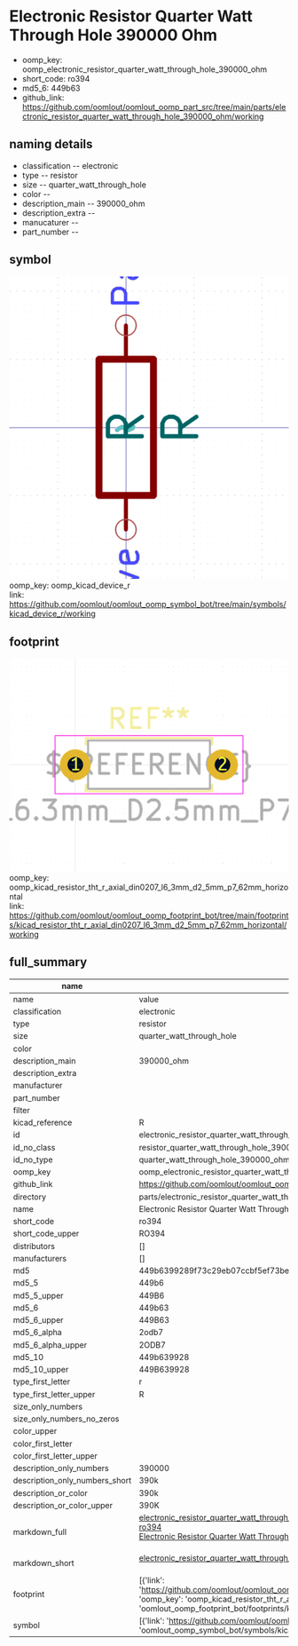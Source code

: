 # Electronic Resistor Quarter Watt Through Hole 390000 Ohm

  
* oomp_key: oomp_electronic_resistor_quarter_watt_through_hole_390000_ohm 
* short_code: ro394
* md5_6: 449b63  
* github_link: https://github.com/oomlout/oomlout_oomp_part_src/tree/main/parts/electronic_resistor_quarter_watt_through_hole_390000_ohm/working  
## naming details
* classification -- electronic
* type -- resistor
* size -- quarter_watt_through_hole
* color -- 
* description_main -- 390000_ohm
* description_extra -- 
* manucaturer -- 
* part_number -- 



## symbol

![](symbol/0/working/working_600.png)  
oomp_key: oomp_kicad_device_r  
link: https://github.com/oomlout/oomlout_oomp_symbol_bot/tree/main/symbols/kicad_device_r/working  

## footprint

![](footprint/0/working/working_600.png)  
oomp_key: oomp_kicad_resistor_tht_r_axial_din0207_l6_3mm_d2_5mm_p7_62mm_horizontal  
link: https://github.com/oomlout/oomlout_oomp_footprint_bot/tree/main/footprints/kicad_resistor_tht_r_axial_din0207_l6_3mm_d2_5mm_p7_62mm_horizontal/working  

## full_summary
| name | value | 
| --- | --- | 
| name | value | 
| classification | electronic | 
| type | resistor | 
| size | quarter_watt_through_hole | 
| color |  | 
| description_main | 390000_ohm | 
| description_extra |  | 
| manufacturer |  | 
| part_number |  | 
| filter |  | 
| kicad_reference | R | 
| id | electronic_resistor_quarter_watt_through_hole_390000_ohm | 
| id_no_class | resistor_quarter_watt_through_hole_390000_ohm | 
| id_no_type | quarter_watt_through_hole_390000_ohm | 
| oomp_key | oomp_electronic_resistor_quarter_watt_through_hole_390000_ohm | 
| github_link | https://github.com/oomlout/oomlout_oomp_part_src/tree/main/parts/electronic_resistor_quarter_watt_through_hole_390000_ohm/working | 
| directory | parts/electronic_resistor_quarter_watt_through_hole_390000_ohm | 
| name | Electronic Resistor Quarter Watt Through Hole 390000 Ohm | 
| short_code | ro394 | 
| short_code_upper | RO394 | 
| distributors | [] | 
| manufacturers | [] | 
| md5 | 449b6399289f73c29eb07ccbf5ef73be | 
| md5_5 | 449b6 | 
| md5_5_upper | 449B6 | 
| md5_6 | 449b63 | 
| md5_6_upper | 449B63 | 
| md5_6_alpha | 2odb7 | 
| md5_6_alpha_upper | 2ODB7 | 
| md5_10 | 449b639928 | 
| md5_10_upper | 449B639928 | 
| type_first_letter | r | 
| type_first_letter_upper | R | 
| size_only_numbers |  | 
| size_only_numbers_no_zeros |  | 
| color_upper |  | 
| color_first_letter |  | 
| color_first_letter_upper |  | 
| description_only_numbers | 390000 | 
| description_only_numbers_short | 390k | 
| description_or_color | 390k | 
| description_or_color_upper | 390K | 
| markdown_full | [electronic_resistor_quarter_watt_through_hole_390000_ohm](https://github.com/oomlout/oomlout_oomp_part_src/tree/main/parts/electronic_resistor_quarter_watt_through_hole_390000_ohm/working)<br>[ro394](https://github.com/oomlout/oomlout_oomp_part_src/tree/main/parts/electronic_resistor_quarter_watt_through_hole_390000_ohm/working)<br>[Electronic Resistor Quarter Watt Through Hole 390000 Ohm](https://github.com/oomlout/oomlout_oomp_part_src/tree/main/parts/electronic_resistor_quarter_watt_through_hole_390000_ohm/working)<br><br> | 
| markdown_short | [electronic_resistor_quarter_watt_through_hole_390000_ohm](https://github.com/oomlout/oomlout_oomp_part_src/tree/main/parts/electronic_resistor_quarter_watt_through_hole_390000_ohm/working)<br><br> | 
| footprint | [{'link': 'https://github.com/oomlout/oomlout_oomp_footprint_bot/tree/main/foootprntss/kicad_resistor_tht_r_axial_din0207_l6_3mm_d2_5mm_p7_62mm_horizontal', 'oomp_key': 'oomp_kicad_resistor_tht_r_axial_din0207_l6_3mm_d2_5mm_p7_62mm_horizontal', 'directory': 'oomlout_oomp_footprint_bot/footprints/kicad_resistor_tht_r_axial_din0207_l6_3mm_d2_5mm_p7_62mm_horizontal//working/working.kicad_mod'}] | 
| symbol | [{'link': 'https://github.com/oomlout/oomlout_oomp_symbol_bot/tree/main/symbols/kicad_device_r', 'oomp_key': 'oomp_kicad_device_r', 'directory': 'oomlout_oomp_symbol_bot/symbols/kicad_device_r//working/working.kicad_sym'}] | 
